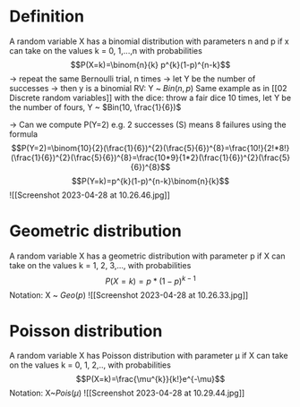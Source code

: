 # Definition
A random variable X has a binomial distribution with parameters n and p if x can take on the values k = 0, 1,...,n with probabilities $$P(X=k)=\binom{n}{k} p^{k}(1-p)^{n-k}$$
→ repeat the same Bernoulli trial, n times
→ let Y be the number of successes
→ then y is a binomial RV: Y ~ $Bin(n, p)$
Same example as in [[02 Discrete random variables]] with the dice: throw a fair dice 10 times, let Y be the number of fours, Y ~ $Bin(10, \frac{1}{6})$

→ Can we compute P(Y=2)
e.g. 2 successes (S)
means 8 failures
using the formula$$P(Y=2)=\binom{10}{2}(\frac{1}{6})^{2}(\frac{5}{6})^{8}=\frac{10!}{2!*8!}(\frac{1}{6})^{2}(\frac{5}{6})^{8}=\frac{10*9}{1*2}(\frac{1}{6})^{2}(\frac{5}{6})^{8}$$$$P(Y=k)=p^{k}(1-p)^{n-k}\binom{n}{k}$$
![[Screenshot 2023-04-28 at 10.26.46.jpg]]
# Geometric distribution
A random variable X has a geometric distribution with parameter p if X can take on the values k = 1, 2, 3,..., with probabilities $$P(X=k)=p*(1-p)^{k-1}$$
Notation: X ~ $Geo(p)$
![[Screenshot 2023-04-28 at 10.26.33.jpg]]

# Poisson distribution
A random variable X has Poisson distribution with parameter μ if X can take on the values k = 0, 1, 2,.., with probabilities $$P(X=k)=\frac{\mu^{k}}{k!}e^{-\mu}$$
Notation: X~$Pois(\mu)$
![[Screenshot 2023-04-28 at 10.29.44.jpg]]
